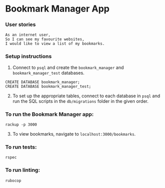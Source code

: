 # Bookmark Manager App

### User stories

```
As an internet user,
So I can see my favourite websites,
I would like to view a list of my bookmarks.
```

###  Setup instructions

1. Connect to `psql` and create the `bookmark_manager` and `bookmark_manager_test` databases.

```
CREATE DATABASE bookmark_manager;
CREATE DATABASE bookmark_manager_test;
```

2. To set up the appropriate tables, connect to each database in `psql` and run the SQL scripts in the `db/migrations` folder in the given order.

### To run the Bookmark Manager app:

 ```
 rackup -p 3000
 ```
 
3. To view bookmarks, navigate to `localhost:3000/bookmarks`.
 
 ### To run tests:
 
 ```
 rspec
 ```
 
 ### To run linting:
 
 ```
 rubocop
 ```
